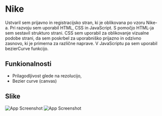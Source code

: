 
# Nike

Ustvaril sem prijavno in registracijsko stran, ki je oblikovana po vzoru Nike-a. Pri razvoju sem uporabil HTML, CSS in JavaScript. S pomočjo HTML-ja sem sestavil strukturo strani. CSS sem uporabil za oblikovanje vizualne podobe strani, da sem poskrbel za uporabniško prijazno in odzivno zasnovo, ki je primerna za različne naprave. V JavaScriptu pa sem uporabil bezierCurve funkcijo.

## Funkionalnosti
- Prilagodljivost glede na rezolucijo,
- Bezier curve (canvas)


## Slike

![App Screenshot](img/ss1)
![App Screenshot](img/ss2)

